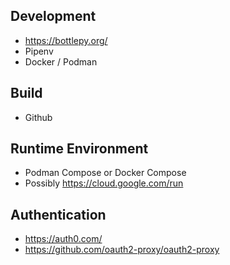 ## Development
* https://bottlepy.org/
* Pipenv
* Docker / Podman

## Build
* Github

## Runtime Environment
* Podman Compose or Docker Compose
* Possibly https://cloud.google.com/run

## Authentication
* https://auth0.com/
* https://github.com/oauth2-proxy/oauth2-proxy

